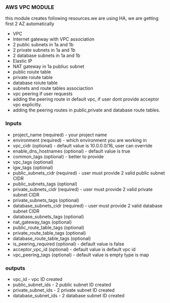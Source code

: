 ### AWS VPC MODULE

this module creates following resources.we are using HA, we are getting first 2 AZ automatically
* VPC
* Internet gateway with VPC association
* 2 public subnets in 1a and 1b
* 2 private subnets in 1a and 1b
* 2 database subnets in 1a and 1b
* Elastic IP
* NAT gateway in 1a publiuc subnet
* public roiute table
* private roiute table
* database roiute table
* subnets and route tables associaction
* vpc peering if user requests
* adding the peering route in default vpc, if user dont provide acceptor vpc explicitly.
* adding the peering routes in public,private and database route tables.

### Inputs
* project_name (required) - your project name
* environment (required) - which environment you are working in 
* vpc_cidr (optional) - default value is 10.0.0.0/16, user can override
* enable_dns_hostnames (optional) - default value is true
* common_tags (optional) - better to provide
* vpc_tags (optional)
* igw_tags (optional)
* public_subnets_cidr (required) - user must provide 2 valid public subnet CIDR
* public_subnets_tags (optional)
* private_subnets_cidr (required) - user must provide 2 valid private subnet CIDR
* private_subnets_tags (optional)
* database_subnets_cidr (required) - user must provide 2 valid database subnet CIDR
* database_subnets_tags (optional)
* nat_gateway_tags (optional)
* public_route_table_tags (optional)
* private_route_table_tags (optional)
* database_route_table_tags (optional)
* is_peering_required (optional) - default value
is false
* acceptor_vpc_id (optional) - default value is default vpc id
* vpc_peering_tags (optional) - default value is empty type is map


### outputs
* vpc_id - vpc ID created
* public_subnet_ids - 2 public subnet ID created
* private_subnet_ids - 2 private subnet ID created
* database_subnet_ids - 2 database subnet ID created






